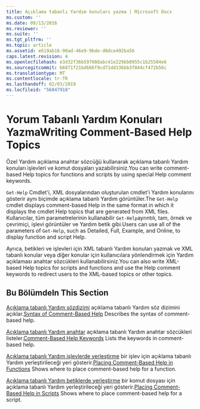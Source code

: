 ```yaml
---
title: Açıklama tabanlı Yardım konuları yazma | Microsoft Docs
ms.custom: ''
ms.date: 09/13/2016
ms.reviewer: ''
ms.suite: ''
ms.tgt_pltfrm: ''
ms.topic: article
ms.assetid: e619ab16-90ad-46e9-9bde-d6dce492ba56
caps.latest.revision: 4
ms.openlocfilehash: e3d32f36b597088abc41e229bb0955c1b25504e6
ms.sourcegitcommit: b6871f21bd666f9cd71dd336bb3f844cf472b56c
ms.translationtype: MT
ms.contentlocale: tr-TR
ms.lasthandoff: 02/03/2019
ms.locfileid: "56847918"
---
```

# <a name="writing-comment-based-help-topics"></a><span data-ttu-id="bb3a3-102">Yorum Tabanlı Yardım Konuları Yazma</span><span class="sxs-lookup"><span data-stu-id="bb3a3-102">Writing Comment-Based Help Topics</span></span>

<span data-ttu-id="bb3a3-103">Özel Yardım açıklama anahtar sözcüğü kullanarak açıklama tabanlı Yardım konuları işlevleri ve komut dosyaları yazabilirsiniz.</span><span class="sxs-lookup"><span data-stu-id="bb3a3-103">You can write comment-based Help topics for functions and scripts by using special Help comment keywords.</span></span>

 <span data-ttu-id="bb3a3-104">`Get-Help` Cmdlet'i, XML dosyalarından oluşturulan cmdlet'i Yardım konularını gösterir aynı biçimde açıklama tabanlı Yardım görüntüler.</span><span class="sxs-lookup"><span data-stu-id="bb3a3-104">The `Get-Help` cmdlet displays comment-based Help in the same format in which it displays the cmdlet Help topics that are generated from XML files.</span></span> <span data-ttu-id="bb3a3-105">Kullanıcılar, tüm parametrelerinin kullanabilir `Get-Help`ayrıntılı, tam, örnek ve çevrimiçi, işlevi görüntüler ve Yardım betik gibi.</span><span class="sxs-lookup"><span data-stu-id="bb3a3-105">Users can use all of the parameters of `Get-Help`, such as Detailed, Full, Example, and Online, to display function and script Help.</span></span>

 <span data-ttu-id="bb3a3-106">Ayrıca, betikleri ve işlevleri için XML tabanlı Yardım konuları yazmak ve XML tabanlı konular veya diğer konular için kullanıcılara yönlendirmek için Yardım açıklaması anahtar sözcükleri kullanabilirsiniz.</span><span class="sxs-lookup"><span data-stu-id="bb3a3-106">You can also write XML-based Help topics for scripts and functions and use the Help comment keywords to redirect users to the XML-based topics or other topics.</span></span>

## <a name="in-this-section"></a><span data-ttu-id="bb3a3-107">Bu Bölümde</span><span class="sxs-lookup"><span data-stu-id="bb3a3-107">In This Section</span></span>

 <span data-ttu-id="bb3a3-108">[Açıklama tabanlı Yardım sözdizimi](./syntax-of-comment-based-help.md) açıklama tabanlı Yardım söz dizimini açıklar.</span><span class="sxs-lookup"><span data-stu-id="bb3a3-108">[Syntax of Comment-Based Help](./syntax-of-comment-based-help.md) Describes the syntax of comment-based help.</span></span>

 <span data-ttu-id="bb3a3-109">[Açıklama tabanlı Yardım anahtar](./comment-based-help-keywords.md) açıklama tabanlı Yardım anahtar sözcükleri listeler.</span><span class="sxs-lookup"><span data-stu-id="bb3a3-109">[Comment-Based Help Keywords](./comment-based-help-keywords.md) Lists the keywords in comment-based help.</span></span>

 <span data-ttu-id="bb3a3-110">[Açıklama tabanlı Yardım işlevlerde yerleştirme](./placing-comment-based-help-in-functions.md) bir işlev için açıklama tabanlı Yardım yerleştirileceği yeri gösterir.</span><span class="sxs-lookup"><span data-stu-id="bb3a3-110">[Placing Comment-Based Help in Functions](./placing-comment-based-help-in-functions.md) Shows where to place comment-based help for a function.</span></span>

 <span data-ttu-id="bb3a3-111">[Açıklama tabanlı Yardım betiklerde yerleştirme](./placing-comment-based-help-in-scripts.md) bir komut dosyası için açıklama tabanlı Yardım yerleştirileceği yeri gösterir.</span><span class="sxs-lookup"><span data-stu-id="bb3a3-111">[Placing Comment-Based Help in Scripts](./placing-comment-based-help-in-scripts.md) Shows where to place comment-based help for a script.</span></span>